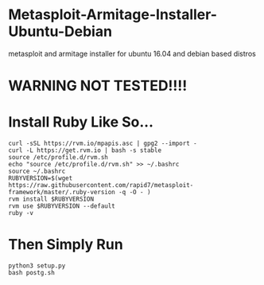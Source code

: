 # Metasploit-Armitage-Installer-Ubuntu-Debian
metasploit and armitage installer for ubuntu 16.04 and debian based distros
# WARNING NOT TESTED!!!!

# Install Ruby Like So...
    curl -sSL https://rvm.io/mpapis.asc | gpg2 --import -
    curl -L https://get.rvm.io | bash -s stable
    source /etc/profile.d/rvm.sh
    echo "source /etc/profile.d/rvm.sh" >> ~/.bashrc
    source ~/.bashrc
    RUBYVERSION=$(wget https://raw.githubusercontent.com/rapid7/metasploit-framework/master/.ruby-version -q -O - )
    rvm install $RUBYVERSION
    rvm use $RUBYVERSION --default
    ruby -v
    
# Then Simply Run
    python3 setup.py
    bash postg.sh
